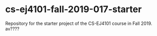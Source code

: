 # cs-ej4101-fall-2019-017-starter
Repository for the starter project of the CS-EJ4101 course in Fall 2019.
av????
